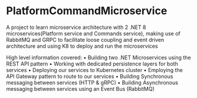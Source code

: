# PlatformCommandMicroservice
A project to learn microservice architecture with 2 .NET 8 microservices(Platform service and Commands service), making use of RabbitMQ and GRPC to facilitate loose coupling and event driven architecture and using K8 to deploy and run the microservices

High level information covered:
• Building two .NET Microservices using the REST API pattern
• Working with dedicated persistence layers for both services
• Deploying our services to Kubernetes cluster
• Employing the API Gateway pattern to route to our services
• Building Synchronous messaging between services (HTTP & gRPC)
• Building Asynchronous messaging between services using an Event Bus (RabbitMQ)

